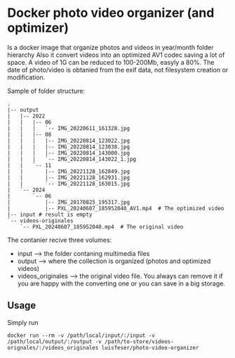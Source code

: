# Docker photo video organizer (and optimizer)
Is a docker image that organize photos and videos in year/month folder hierarchy
Also it convert videos into an optimized AV1 codec saving a lot of space. A video of 1G can be reduced to 100-200Mb, easyly a 80%.
The date of photo/video is obtanied from the exif data, not filesystem creation or modification.

Sample of folder structure:

    .
    |-- output
    |   |-- 2022
    |   |   |-- 06
    |   |   |   `-- IMG_20220611_161328.jpg
    |   |   |-- 08
    |   |   |   |-- IMG_20220814_123022.jpg
    |   |   |   |-- IMG_20220814_123038.jpg
    |   |   |   |-- IMG_20220814_143000.jpg
    |   |   |   `-- IMG_20220814_143022_1.jpg
    |   |   `-- 11
    |   |       |-- IMG_20221128_162849.jpg
    |   |       |-- IMG_20221128_162931.jpg
    |   |       `-- IMG_20221128_163015.jpg
    |   `-- 2024
    |       `-- 06
    |           |-- IMG_20170825_195317.jpg
    |           |-- PXL_20240607_185952040_AV1.mp4  # The optimized video
    |-- input # result is empty
    `-- videos-originales
        `-- PXL_20240607_185952040.mp4  # The original video


The contanier recive three volumes:
- input --> the folder contaning multimedia files
- output --> where the collection is organized (photos and optimized videos)
- videos_originales --> the original video file. You always can remove it if you are happy with the converting one or you can save in a big storage.

## Usage
Simply run

    docker run --rm -v /path/local/input/:/input -v /path/local/output/:/output -v /path/to-store/videos-orignales/:/videos_originales luisfeser/photo-video-organizer
